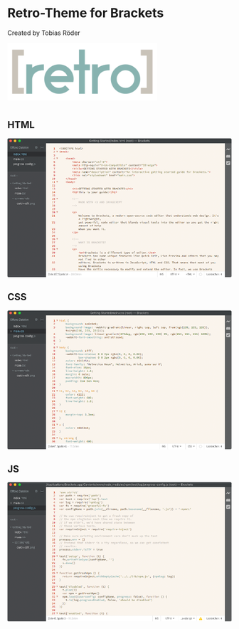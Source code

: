 Retro-Theme for Brackets
========================

Created by Tobias Röder
<p>
  <img width="337.03703703704" height="130" src="https://github.com/tobiasroeder/Retro-Theme/blob/master/imgs/logo.png">
</p>

#

## HTML
![HTML Screenshot](https://github.com/tobiasroeder/Retro-Theme/blob/master/imgs/html.png)

## CSS
![CSS Screenshot](https://github.com/tobiasroeder/Retro-Theme/blob/master/imgs/css.png)

## JS
![JS Screenshot](https://github.com/tobiasroeder/Retro-Theme/blob/master/imgs/js.png)
